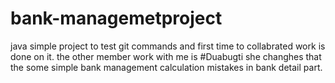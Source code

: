 # bank-managemetproject
java simple project to test git commands and first time to collabrated work is done on it.
the other member work with me is #Duabugti she changhes that the some simple bank management calculation mistakes in bank detail part.

